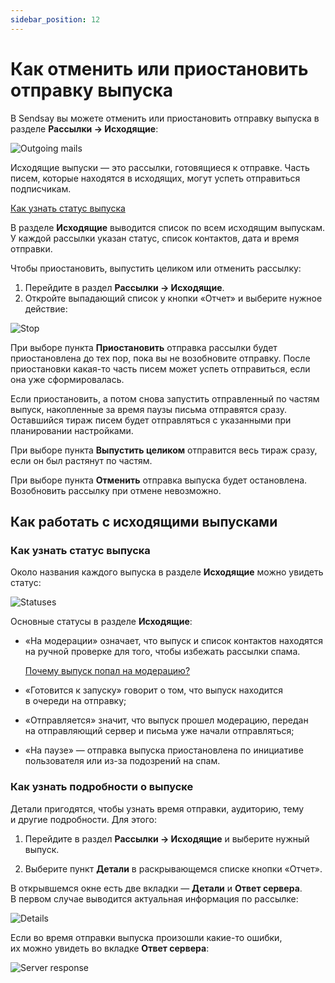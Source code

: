 ```yaml
---
sidebar_position: 12
---
```


# Как отменить или приостановить отправку выпуска

В Sendsay вы можете отменить или приостановить отправку выпуска в разделе **Рассылки → Исходящие**:

![Outgoing mails](/img/email-campaigns/create-your-campaign/how-to-stop-emails/outgoing-mails.jpg) <br/>

Исходящие выпуски&nbsp;&mdash; это рассылки, готовящиеся к&nbsp;отправке. Часть писем, которые находятся в&nbsp;исходящих, могут успеть отправиться подписчикам.

[Как узнать статус выпуска](#как-узнать-статус-выпуска)

В&nbsp;разделе **Исходящие** выводится список по&nbsp;всем исходящим выпускам. У&nbsp;каждой рассылки указан статус, список контактов, дата и&nbsp;время отправки.

Чтобы приостановить, выпустить целиком или отменить рассылку:

1. Перейдите в&nbsp;раздел **Рассылки &rarr; Исходящие**.
2. Откройте выпадающий список у&nbsp;кнопки &laquo;Отчет&raquo; и&nbsp;выберите нужное действие:

![Stop](/img/email-campaigns/create-your-campaign/how-to-stop-emails/stop.jpg) <br/>

При выборе пункта **Приостановить** отправка рассылки будет приостановлена до&nbsp;тех пор, пока вы&nbsp;не&nbsp;возобновите отправку. После приостановки какая-то часть писем может успеть отправиться, если она уже сформировалась.

Если приостановить, а&nbsp;потом снова запустить отправленный по&nbsp;частям выпуск, накопленные за&nbsp;время паузы письма отправятся сразу. Оставшийся тираж писем будет отправляться с&nbsp;указанными при планировании настройками.

При выборе пункта **Выпустить целиком** отправится весь тираж сразу, если он&nbsp;был растянут по&nbsp;частям.

При выборе пункта **Отменить** отправка выпуска будет остановлена. Возобновить рассылку при отмене невозможно.

## Как работать с&nbsp;исходящими выпусками

### Как узнать статус выпуска

Около названия каждого выпуска в&nbsp;разделе **Исходящие** можно увидеть статус:

![Statuses](/img/email-campaigns/create-your-campaign/how-to-stop-emails/statuses.jpg) <br/>

Основные статусы в&nbsp;разделе **Исходящие**:

- &laquo;На&nbsp;модерации&raquo; означает, что выпуск и&nbsp;список контактов находятся на&nbsp;ручной проверке для того, чтобы избежать рассылки спама.

  [Почему выпуск попал на модерацию?](https://docs.sendsay.ru/faq/moderation) <br/>

- &laquo;Готовится к&nbsp;запуску&raquo; говорит о&nbsp;том, что выпуск находится в&nbsp;очереди на&nbsp;отправку;

- &laquo;Отправляется&raquo; значит, что выпуск прошел модерацию, передан на&nbsp;отправляющий сервер и&nbsp;письма уже начали отправляться;

- &laquo;На&nbsp;паузе&raquo;&nbsp;&mdash; отправка выпуска приостановлена по&nbsp;инициативе пользователя или из-за подозрений на&nbsp;спам.

### Как узнать подробности о&nbsp;выпуске

Детали пригодятся, чтобы узнать время отправки, аудиторию, тему и&nbsp;другие подробности. Для этого:

1. Перейдите в&nbsp;раздел **Рассылки &rarr; Исходящие** и&nbsp;выберите нужный выпуск.

2. Выберите пункт **Детали** в&nbsp;раскрывающемся списке кнопки &laquo;Отчет&raquo;.

В&nbsp;открывшемся окне есть две вкладки&nbsp;&mdash; **Детали** и&nbsp;**Ответ сервера**. В&nbsp;первом случае выводится актуальная информация по&nbsp;рассылке:

![Details](/img/email-campaigns/create-your-campaign/how-to-stop-emails/details.jpg) <br/>

Если во&nbsp;время отправки выпуска произошли какие-то ошибки, их&nbsp;можно увидеть во&nbsp;вкладке **Ответ сервера**:

![Server response](/img/email-campaigns/create-your-campaign/how-to-stop-emails/server-response.jpg) <br/>
